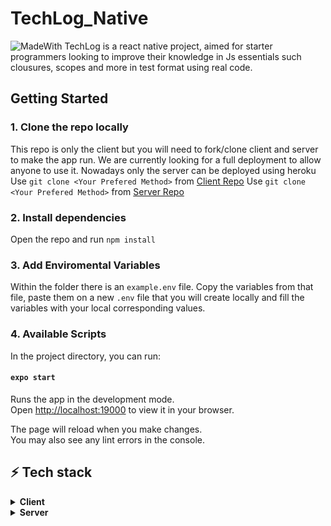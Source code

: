# TechLog_Native
![MadeWith](https://img.shields.io/badge/Made%20for-VSCode-1f425f.svg)
TechLog is a react native project, aimed for starter programmers looking to improve their knowledge in Js essentials such clousures, scopes and more in test format using real code.

## Getting Started

### 1. Clone the repo locally
This repo is only the client but you will need to fork/clone client and server to make the app run.
We are currently looking for a full deployment to allow anyone to use it.
Nowadays only the server can be deployed using heroku
Use `git clone <Your Prefered Method>` from [Client Repo](https://github.com/NeoCephei/TechLog_Native)
Use `git clone <Your Prefered Method>` from [Server Repo](https://github.com/NeoCephei/TechLog_Server)

### 2. Install dependencies
Open the repo and run `npm install`

### 3. Add Enviromental Variables
Within the folder there is an `example.env` file. Copy the variables from that file, paste them on a new `.env` file that you will create locally and fill the variables with your local corresponding values.

### 4. Available Scripts

In the project directory, you can run:

#### `expo start`

Runs the app in the development mode.\
Open [http://localhost:19000](http://localhost:19000) to view it in your browser.

The page will reload when you make changes.\
You may also see any lint errors in the console.

## ⚡ Tech stack
<details>
 <summary><b>Client</b></summary>
  ![Native](https://img.shields.io/badge/React_Native-20232A?style=for-the-badge&logo=react&logoColor=61DAFB)
  ![Router](https://img.shields.io/badge/React_Router-CA4245?style=for-the-badge&logo=react-router&logoColor=white)
  ![Redux](https://img.shields.io/badge/Redux-593D88?style=for-the-badge&logo=redux&logoColor=white)
</details>
<details>
 <summary><b>Server</b></summary>
  ![Heroku](https://img.shields.io/badge/Heroku-430098?style=for-the-badge&logo=heroku&logoColor=white)
  ![NodeJs](https://img.shields.io/badge/Node.js-43853D?style=for-the-badge&logo=node.js&logoColor=white)
  ![Express](https://img.shields.io/badge/Express.js-404D59?style=for-the-badge)
  ![MongoDB](https://img.shields.io/badge/MongoDB-4EA94B?style=for-the-badge&logo=mongodb&logoColor=white)
</details>
